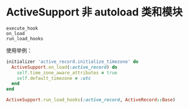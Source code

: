 # ActiveSupport 非 autoload 类和模块

```
execute_hook
on_load
run_load_hooks
```

使用举例：

```ruby
initializer 'active_record.initialize_timezone' do
  ActiveSupport.on_load(:active_record) do
    self.time_zone_aware_attributes = true
    self.default_timezone = :utc
  end
end
```

```ruby
ActiveSupport.run_load_hooks(:active_record, ActiveRecord::Base)
```
